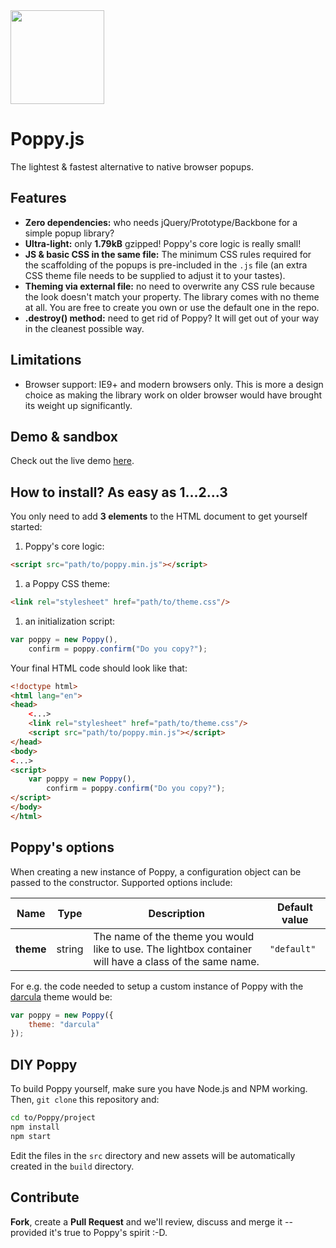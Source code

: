<img src="https://lh4.googleusercontent.com/-4SaGqkHVgT4/VDpxWioIsTI/AAAAAAAAVaU/L1rd3qVcBp4/w1246-h1600-no/remembrance_poppy.jpg" height="150"/>

# Poppy.js

The lightest & fastest alternative to native browser popups.

## Features
* **Zero dependencies:** who needs jQuery/Prototype/Backbone for a simple popup library?
* **Ultra-light:** only **1.79kB** gzipped! Poppy's core logic is really small!
* **JS & basic CSS in the same file:** The minimum CSS rules required for the scaffolding of the popups is pre-included in the `.js` file (an extra CSS theme file needs to be supplied to adjust it to your tastes).
* **Theming via external file:** no need to overwrite any CSS rule because the look doesn't match your property. The library comes with no theme at all. You are free to create you own or use the default one in the repo.
* **.destroy() method:** need to get rid of Poppy? It will get out of your way in the cleanest possible way.

## Limitations
* Browser support: IE9+ and modern browsers only. This is more a design choice as making the library work on older browser would have brought its weight up significantly.

## Demo & sandbox
Check out the live demo [here](http://caccialdo.github.io/poppyjs/demo).  

## How to install? As easy as 1...2...3

You only need to add **3 elements** to the HTML document to get yourself started:

1. Poppy's core logic:
  ```html
  <script src="path/to/poppy.min.js"></script>
  ```

1. a Poppy CSS theme:
  ```html
  <link rel="stylesheet" href="path/to/theme.css"/>
  ```

1. an initialization script:
  ```js
  var poppy = new Poppy(),
      confirm = poppy.confirm("Do you copy?");
  ```

Your final HTML code should look like that:

```html
<!doctype html>
<html lang="en">
<head>
    <...>
    <link rel="stylesheet" href="path/to/theme.css"/>
    <script src="path/to/poppy.min.js"></script>
</head>
<body>
<...>
<script>
    var poppy = new Poppy(),
        confirm = poppy.confirm("Do you copy?");
</script>
</body>
</html>
```

## Poppy's options
When creating a new instance of Poppy, a configuration object can be passed to the constructor. Supported options include:

| Name | Type | Description | Default value |
|------|------|-------------|---------------|
| **theme** | string | The name of the theme you would like to use. The lightbox container will have a class of the same name. | `"default"` |

For e.g. the code needed to setup a custom instance of Poppy with the [darcula](http://ethanschoonover.com/solarized) theme would be:
```js
var poppy = new Poppy({
    theme: "darcula"
});
```

## DIY Poppy
To build Poppy yourself, make sure you have Node.js and NPM working. Then, `git clone` this repository and:

```sh
cd to/Poppy/project
npm install
npm start
```

Edit the files in the `src` directory and new assets will be automatically created in the `build` directory.

## Contribute
**Fork**, create a **Pull Request** and we'll review, discuss and merge it -- provided it's true to Poppy's spirit :-D.
